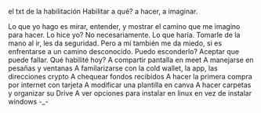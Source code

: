 el txt de la habilitación
Habilitar a qué? a hacer, a imaginar.

Lo que yo hago es mirar, entender, y mostrar el camino que me imagino para hacer. Lo hice yo? No necesariamente. Lo que haría. 
Tomarle de la mano al ir, les da seguridad. Pero a mí también me da miedo, si es enfrentarse a un camino desconocido. Puedo esconderlo? Aceptar que puede fallar. 
Qué habilité hoy?
A compartir pantalla en meet
A manejarse en pesañas y ventanas
A familarizarse con la cold wallet, la app, las direcciones crypto
A chequear fondos recibidos
A hacer la primera compra por internet con tarjeta
A modificar una plantilla en canva
A hacer carpetas y organizar su Drive
A ver opciones para instalar en linux en vez de instalar windows -_-
